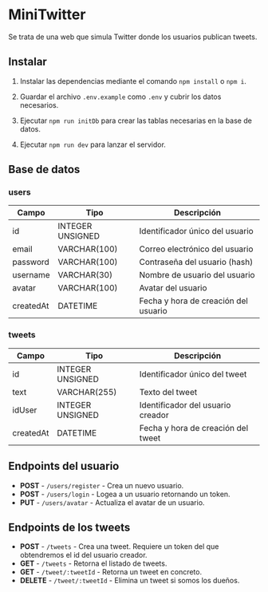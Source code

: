# MiniTwitter

Se trata de una web que simula Twitter donde los usuarios publican tweets.

## Instalar

1. Instalar las dependencias mediante el comando `npm install` o `npm i`.

2. Guardar el archivo `.env.example` como `.env` y cubrir los datos necesarios.

3. Ejecutar `npm run initDb` para crear las tablas necesarias en la base de datos.

4. Ejecutar `npm run dev` para lanzar el servidor.

## Base de datos

### users

| Campo     | Tipo             | Descripción                          |
| --------- | ---------------- | ------------------------------------ |
| id        | INTEGER UNSIGNED | Identificador único del usuario      |
| email     | VARCHAR(100)     | Correo electrónico del usuario       |
| password  | VARCHAR(100)     | Contraseña del usuario (hash)        |
| username  | VARCHAR(30)      | Nombre de usuario del usuario        |
| avatar    | VARCHAR(100)     | Avatar del usuario                   |
| createdAt | DATETIME         | Fecha y hora de creación del usuario |

### tweets

| Campo     | Tipo             | Descripción                        |
| --------- | ---------------- | ---------------------------------- |
| id        | INTEGER UNSIGNED | Identificador único del tweet      |
| text      | VARCHAR(255)     | Texto del tweet                    |
| idUser    | INTEGER UNSIGNED | Identificador del usuario creador  |
| createdAt | DATETIME         | Fecha y hora de creación del tweet |

## Endpoints del usuario

-   **POST** - `/users/register` - Crea un nuevo usuario.
-   **POST** - `/users/login` - Logea a un usuario retornando un token.
-   **PUT** - `/users/avatar` - Actualiza el avatar de un usuario.

## Endpoints de los tweets

-   **POST** - `/tweets` - Crea una tweet. Requiere un token del que obtendremos el id del usuario creador.
-   **GET** - `/tweets` - Retorna el listado de tweets.
-   **GET** - `/tweet/:tweetId` - Retorna un tweet en concreto.
-   **DELETE** - `/tweet/:tweetId` - Elimina un tweet si somos los dueños.
